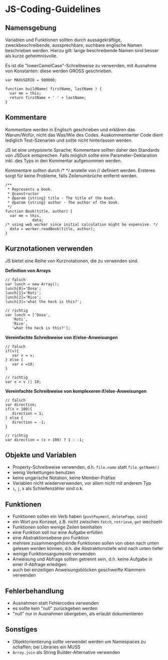 # JS-Coding-Guidelines

## Namensgebung

​Variablen und Funktionen sollten durch&nbsp;aussagekräftige, zweckbeschreibende, aussprechbare, suchbare englische Namen beschrieben werden. Hierzu gilt: lange beschreibende Namen sind besser als kurze geheimnisvolle.

Es ist die&nbsp;​&quot;lowerCamelCase&quot;-Schreibweise zu&nbsp;verwenden, mit Ausnahme von Konstanten: diese werden GROSS geschrieben.

    var MAXUSERID = 900000;
     
    function buildName( firstName, lastName ) {
      var me = this;
      return firstName + ' ' + lastName;
    }

## Kommentare

​​Kommentare werden in Englisch geschrieben und erklären&nbsp;das Warum/Wofür, nicht das Was/Wie des Codes. Auskommentierter Code dient lediglich Test-Szenarien und sollte nicht hinterlassen werden.

JS ist eine untypisierte Sprache;&nbsp;Kommentare sollten daher den Standards von JSDuck entsprechen. Falls möglich sollte eine Parameter-Deklaration inkl. des Typs in den Kommentar aufgenommen werden.

Kommentare sollten durch /* */ anstelle von // definiert werden. Ersteres sorgt für keine&nbsp;Probleme, falls Zeilenumbrüche entfernt werden.

    /**
     * Represents a book.
     * @constructor
     * @param {string} title - The title of the book.
     * @param {string} author - The author of the book.
     */
    function Book(title, author) {
      var me = this, 
                data;
    /* using web worker since initial calculation might be expensive. */
      data = worker.readBook(title, author);
    }

## Kurznotationen verwenden​​​

​JS bietet eine Reihe von Kurznotationen, die zu verwenden sind.

<span
style='font-weight:bold'>Definition von Arrays</span>

    // falsch
    var lunch = new Array();
    lunch[0]='Dosa';
    lunch[1]='Roti';
    lunch[2]='Rice';
    lunch[3]='what the heck is this?';
    
    // richtig
    var lunch = ['Dosa',
       'Roti',
       'Rice',
       'what the heck is this?'];

<span
style='font-weight:bold'>Vereinfachte Schreibweise von if/else-Anweisungen</span>

    // falsch
    if(v){
       var x = v;
    } else {
       var x =10;
    }
    
    // richtig
    var x = v || 10;

<span
style='font-weight:bold'>Vereinfachte Schreibweise von komplexeren if/else-Anweisungen</span>

    // falsch
    var direction;
    if(x > 100){
       direction = 1;
    } else {
       direction = -1;
    }
    
    // richtig
    var direction = (x > 100) ? 1 : -1;

## Objekte und Variablen​

*   Property-Schreibweise verwenden, d.h. `file.name` statt `file.getName()`
*   wenig Verkettungen benutzen
*   keine ungarische Notation, keine Member-Präfixe
*   Variablen nicht wiederverwenden, vor allem nicht mit anderem Typ
*   `i`, `j`, `k` als Schleifenzähler sind o.k.

## Funktionen

*   Funktionen sollen ein Verb haben (`postPayment`, `deletePage`, `save`)
*   ein Wort pro Konzept, z.B. nicht zwischen `fetch`, `retrieve`, `get` wechseln
*   Funktionen sollen wenige Zeilen beinhalten
*   eine Funktion soll nur eine Aufgabe erfüllen
*   eine Abstraktionsebene pro Funktion
*   mehrere zusammengehörende Funktionen sollen von oben nach unten gelesen werden können, d.h. die Abstraktionstiefe wird nach unten tiefer
*   wenige Funktionsargumente verwenden
*   Anweisung und Abfrage sollten getrennt sein, d.h. keine Aufgabe in einer if-Abfrage erledigen
*   auch bei einzeiligen Anweisungsblöcken geschweifte Klammern verwenden

## Fehlerbehandlung

*   Ausnahmen statt Fehlercodes verwenden
*   es sollte kein &quot;null&quot; zurückgeben werden
*   &quot;null&quot; nur in Ausnahmen übergeben, als erlaubt dokumentieren

## Sonstiges​

*   Objektorientierung sollte verwendet werden um Namespaces zu schaffen; bei Libraries ein MUSS
*   `Array.join` als String Builder-Alternative verwenden​
